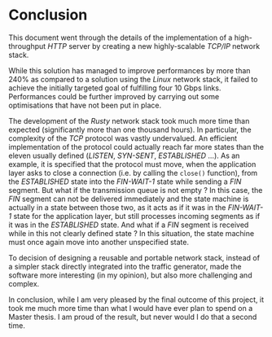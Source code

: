 # Conclusion

This document went through the details of the implementation of a
high-throughput *HTTP* server by creating a new highly-scalable *TCP/IP*
network stack.

While this solution has managed to improve performances by more than 240% as
compared to a solution using the *Linux* network stack, it failed to achieve
the initially targeted goal of fulfilling four 10 Gbps links. Performances could
be further improved by carrying out some optimisations that have not been put in
place.

The development of the *Rusty* network stack took much more time than expected
(significantly more than one thousand hours). In particular, the complexity of
the *TCP* protocol was vastly undervalued. An efficient implementation of the
protocol could actually reach far more states than the eleven usually defined
(*LISTEN*, *SYN-SENT*, *ESTABLISHED* ...). As an example, it is specified that
the protocol must move, when the application layer asks to close a connection
(i.e. by calling the `close()` function), from the *ESTABLISHED* state into the
*FIN-WAIT-1* state while
sending a *FIN* segment. But what if the transmission queue is not empty ? In
this case, the *FIN* segment can not be delivered immediately and the state
machine is actually in a state between those two, as it acts as if it was in the
*FIN-WAIT-1* state for the application layer, but still processes incoming
segments as if it was in the *ESTABLISHED* state. And what if a *FIN* segment is
received while in this not clearly defined state ? In this situation, the state
machine must once again move into another unspecified state.

To decision of designing a reusable and portable network stack, instead of a
simpler stack directly integrated into the traffic generator, made the software
more interesting (in my opinion), but also more challenging and complex.

In conclusion, while I am very pleased by the final outcome of this project, it
took me much more time than what I would have ever plan to spend on a Master
thesis. I am proud of the result, but never would I do that a second time.
